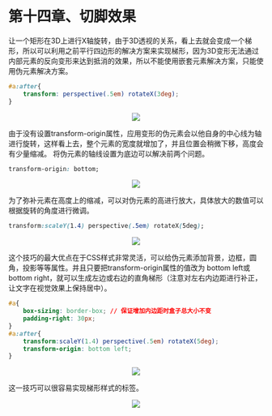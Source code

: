 # 第十四章、切脚效果

让一个矩形在3D上进行X轴旋转，由于3D透视的关系，看上去就会变成一个梯形，所以可以利用之前平行四边形的解决方案来实现梯形，因为3D变形无法通过内部元素的反向变形来达到抵消的效果，所以不能使用嵌套元素解决方案，只能使用伪元素解决方案。

```css
#a:after{
    transform: perspective(.5em) rotateX(3deg);
}
```

<div align=center><img src="/note/images/css-secret/14/1.png"></div>  

由于没有设置transform-origin属性，应用变形的伪元素会以他自身的中心线为轴进行旋转，这样看上去，整个元素的宽度就增加了，并且位置会稍微下移，高度会有少量缩减。
将伪元素的轴线设置为底边可以解决前两个问题。

```css
transform-origin: bottom;
```

<div align=center><img src="/note/images/css-secret/14/2.png"></div>  

为了弥补元素在高度上的缩减，可以对伪元素的高进行放大，具体放大的数值可以根据旋转的角度进行微调。

```css
transform:scaleY(1.4) perspective(.5em) rotateX(5deg);
```

<div align=center><img src="/note/images/css-secret/14/3.png"></div>  

这个技巧的最大优点在于CSS样式非常灵活，可以给伪元素添加背景，边框，圆角，投影等等属性。并且只要把transform-origin属性的值改为 bottom left或bottom right，就可以生成左边或右边的直角梯形（注意对左右内边距进行补正，让文字在视觉效果上保持居中）。

```css
#a{
    box-sizing: border-box; // 保证增加内边距时盒子总大小不变
    padding-right: 30px;
}
#a:after{
    transform:scaleY(1.4) perspective(.5em) rotateX(5deg);
    transform-origin: bottom left;
}
```

<div align=center><img src="/note/images/css-secret/14/4.png"></div>  

这一技巧可以很容易实现梯形样式的标签。
<div align=center><img src="/note/images/css-secret/14/5.png"></div>  
